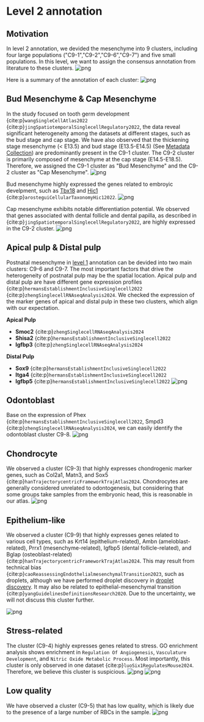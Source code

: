 # Level 2 annotation

## Motivation
In level 2 annotation, we devided the mesenchyme into 9 clusters, including four large populations ("C9-1","C9-2","C9-6","C9-7") and five small populations. In this level, we want to assign the consensus annotation from literature to these clusters.
![png](../img/annotation/anno_C9.png)

Here is a summary of the annotation of each cluster:
![png](../img/annotation/anno_level1_level2.png)
## Bud Mesenchyme & Cap Mesenchyme

In the study focused on tooth germ development {cite:p}`wangSingleCellAtlas2022` {cite:p}`jingSpatiotemporalSinglecellRegulatory2022`, the data reveal significant heterogeneity among the datasets at different stages, such as the bud stage and cap stage. We have also observed that the thickening stage mesenchyme (< E13.5) and bud stage (E13.5-E14.5) (See [Metadata Collection](../preprocess/metadata_process.md)) are predominantly present in the C9-1 cluster. The C9-2 cluster is primarily composed of mesenchyme at the cap stage (E14.5-E18.5). Therefore, we assigned the C9-1 cluster as "Bud Mesenchyme" and the C9-2 cluster as "Cap Mesenchyme".
![png](../img/annotation/C9_age_bar.png)

Bud mesenchyme highly expressed the genes related to embroyic develpment, such as [Tbx18](https://www.genecards.org/cgi-bin/carddisp.pl?gene=tbx18) and [Hic1](https://www.genecards.org/cgi-bin/carddisp.pl?gene=hic1) {cite:p}`arosteguiCellularTaxonomyHic12022`.
![png](../img/annotation/C9-1-gene.png)


Cap mesenchyme exhibits notable differentiation potential. We observed that genes associated with dental follicle and dental papilla, as described in {cite:p}`jingSpatiotemporalSinglecellRegulatory2022`, are highly expressed in the C9-2 cluster.
![png](../img/annotation/C9-2-gene.png)

## Apical pulp & Distal pulp
Postnatal mesenchyme in [level 1](Level1_anno.md) annotation can be devided into two main clusters: C9-6 and C9-7. The most important factors that drive the heterogeneity of postnatal pulp may be the spatial location. Apical pulp and distal pulp are have different gene expression profiles {cite:p}`hermansEstablishmentInclusiveSinglecell2022` {cite:p}`zhengSinglecellRNAseqAnalysis2024`.
We checked the expression of the marker genes of apical and distal pulp in these two clusters, which align with our expectation.

**Apical Pulp**
- **Smoc2** {cite:p}`zhengSinglecellRNAseqAnalysis2024`
- **Shisa2** {cite:p}`hermansEstablishmentInclusiveSinglecell2022`
- **Igfbp3** {cite:p}`zhengSinglecellRNAseqAnalysis2024`

**Distal Pulp**
- **Sox9** {cite:p}`hermansEstablishmentInclusiveSinglecell2022`
- **Itga4** {cite:p}`hermansEstablishmentInclusiveSinglecell2022`
- **Igfbp5** {cite:p}`hermansEstablishmentInclusiveSinglecell2022`
![png](../img/annotation/anno_C9_67.png)

## Odontoblast
Base on the expression of Phex {cite:p}`hermansEstablishmentInclusiveSinglecell2022`, Smpd3 {cite:p}`zhengSinglecellRNAseqAnalysis2024`, we can easily identify the odontoblast cluster C9-8.
![png](../img/annotation/C9-8.png)



## Chondrocyte
We observed a cluster (C9-3) that highly expresses chondrogenic marker genes, such as Col2a1, Matn3, and Sox5 {cite:p}`hanTrajectorycentricFrameworkTrajAtlas2024`. Chondrocytes are generally considered unrelated to odontogenesis, but considering that some groups take samples from the embryonic head, this is reasonable in our atlas.
![png](../img/annotation/C9-3.png)

## Epithelium-like
We observed a cluster (C9-9) that highly expresses genes related to various cell types, such as Krt14 (epithelium-related), Ambn (ameloblast-related), Prrx1 (mesenchyme-related), Igfbp5 (dental follicle-related), and Bglap (osteoblast-related) {cite:p}`hanTrajectorycentricFrameworkTrajAtlas2024`. This may result from technical bias {cite:p}`caoReassessingEndothelialmesenchymalTransition2023`, such as droplets, although we have performed droplet discovery in [droplet discovery](../preprocess/droplet.md). It may also be related to epithelial-mesenchymal transition {cite:p}`yangGuidelinesDefinitionsResearch2020`. Due to the uncertainty, we will not discuss this cluster further.

![png](../img/annotation/C9-9.png)

## Stress-related
The cluster (C9-4) highly expresses genes related to stress. GO enrichment analysis shows enrichment in `Regulation Of Angiogenesis`, `Vasculature Development`, and `Nitric Oxide Metabolic Process`. Most importantly, this cluster is only observed in one dataset {cite:p}`luoSix1RegulatesMouse2024`. Therefore, we believe this cluster is suspicious.
![png](../img/annotation/C9-GO.png)
![png](../img/annotation/umap_project.png)

## Low quality
We have observed a cluster (C9-5) that has low quality, which is likely due to the presence of a large number of RBCs in the sample.
![png](../img/annotation/C9-5.png)